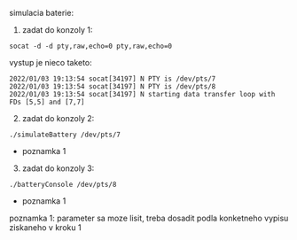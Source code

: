 simulacia baterie:


1) zadat do konzoly 1:
```
socat -d -d pty,raw,echo=0 pty,raw,echo=0
```

vystup je nieco taketo:
```
2022/01/03 19:13:54 socat[34197] N PTY is /dev/pts/7
2022/01/03 19:13:54 socat[34197] N PTY is /dev/pts/8
2022/01/03 19:13:54 socat[34197] N starting data transfer loop with FDs [5,5] and [7,7]
```

2) zadat do konzoly 2:
```
./simulateBattery /dev/pts/7
```
- poznamka 1

3) zadat do konzoly 3:
```
./batteryConsole /dev/pts/8
```
- poznamka 1


poznamka 1:
parameter sa moze lisit, treba dosadit podla konketneho vypisu ziskaneho v kroku 1
